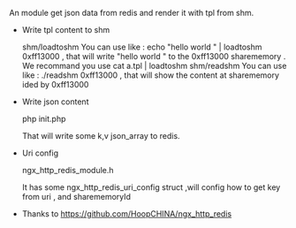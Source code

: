 An module get json data from redis and render it with tpl from shm.

* Write tpl content to shm

	shm/loadtoshm 
	You can use like : echo "hello world " | loadtoshm 0xff13000 , that will write "hello world " to the 0xff13000 sharememory . We recommand you use cat a.tpl | loadtoshm <sharememoryId>
	shm/readshm 
	You can use like :  ./readshm 0xff13000 , that will show the content at sharememory ided by 0xff13000

* Write json content 

	php init.php 

	That will write some k,v json_array to redis.

* Uri config
	
	ngx_http_redis_module.h

	It has some 	ngx_http_redis_uri_config struct ,will config how to get key from uri , and sharememoryId 


* Thanks to https://github.com/HoopCHINA/ngx_http_redis

